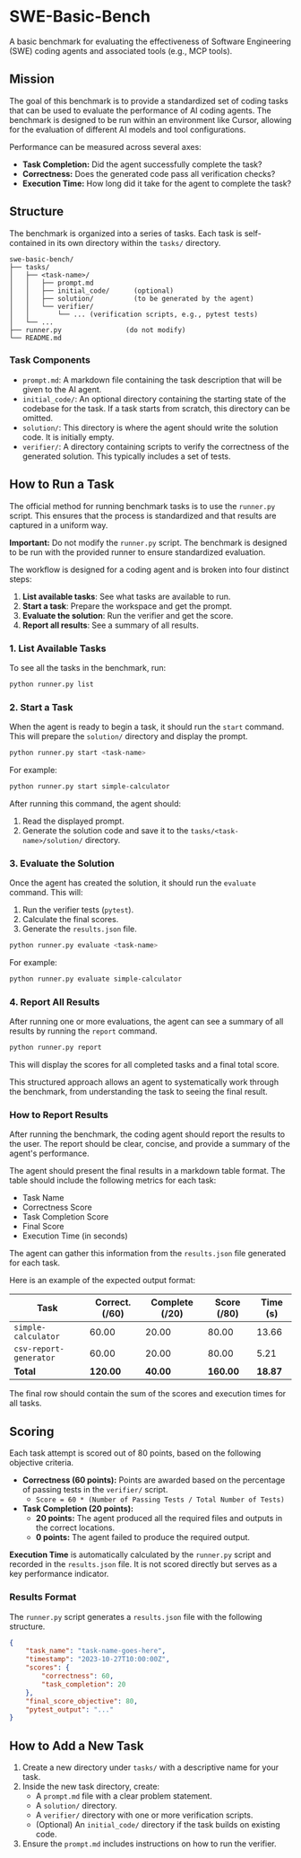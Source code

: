 # SWE-Basic-Bench

A basic benchmark for evaluating the effectiveness of Software Engineering (SWE) coding agents and associated tools (e.g., MCP tools).

## Mission

The goal of this benchmark is to provide a standardized set of coding tasks that can be used to evaluate the performance of AI coding agents. The benchmark is designed to be run within an environment like Cursor, allowing for the evaluation of different AI models and tool configurations.

Performance can be measured across several axes:
- **Task Completion:** Did the agent successfully complete the task?
- **Correctness:** Does the generated code pass all verification checks?
- **Execution Time:** How long did it take for the agent to complete the task?

## Structure

The benchmark is organized into a series of tasks. Each task is self-contained in its own directory within the `tasks/` directory.

```
swe-basic-bench/
├── tasks/
│   ├── <task-name>/
│   │   ├── prompt.md
│   │   ├── initial_code/      (optional)
│   │   ├── solution/          (to be generated by the agent)
│   │   └── verifier/
│   │       └── ... (verification scripts, e.g., pytest tests)
│   └── ...
├── runner.py                (do not modify)
└── README.md
```

### Task Components

- `prompt.md`: A markdown file containing the task description that will be given to the AI agent.
- `initial_code/`: An optional directory containing the starting state of the codebase for the task. If a task starts from scratch, this directory can be omitted.
- `solution/`: This directory is where the agent should write the solution code. It is initially empty.
- `verifier/`: A directory containing scripts to verify the correctness of the generated solution. This typically includes a set of tests.

## How to Run a Task

The official method for running benchmark tasks is to use the `runner.py` script. This ensures that the process is standardized and that results are captured in a uniform way.

**Important:** Do not modify the `runner.py` script. The benchmark is designed to be run with the provided runner to ensure standardized evaluation.

The workflow is designed for a coding agent and is broken into four distinct steps:

1.  **List available tasks**: See what tasks are available to run.
2.  **Start a task**: Prepare the workspace and get the prompt.
3.  **Evaluate the solution**: Run the verifier and get the score.
4.  **Report all results**: See a summary of all results.

### 1. List Available Tasks
To see all the tasks in the benchmark, run:
```bash
python runner.py list
```

### 2. Start a Task
When the agent is ready to begin a task, it should run the `start` command. This will prepare the `solution/` directory and display the prompt.

```bash
python runner.py start <task-name>
```
For example:
```bash
python runner.py start simple-calculator
```

After running this command, the agent should:
1.  Read the displayed prompt.
2.  Generate the solution code and save it to the `tasks/<task-name>/solution/` directory.

### 3. Evaluate the Solution
Once the agent has created the solution, it should run the `evaluate` command. This will:
1.  Run the verifier tests (`pytest`).
2.  Calculate the final scores.
3.  Generate the `results.json` file.

```bash
python runner.py evaluate <task-name>
```
For example:
```bash
python runner.py evaluate simple-calculator
```

### 4. Report All Results
After running one or more evaluations, the agent can see a summary of all results by running the `report` command.

```bash
python runner.py report
```

This will display the scores for all completed tasks and a final total score.

This structured approach allows an agent to systematically work through the benchmark, from understanding the task to seeing the final result.

### How to Report Results

After running the benchmark, the coding agent should report the results to the user. The report should be clear, concise, and provide a summary of the agent's performance.

The agent should present the final results in a markdown table format. The table should include the following metrics for each task:
- Task Name
- Correctness Score
- Task Completion Score
- Final Score
- Execution Time (in seconds)

The agent can gather this information from the `results.json` file generated for each task.

Here is an example of the expected output format:

| Task                   | Correct. (/60) | Complete (/20) | Score (/80) | Time (s) |
| ---------------------- | -------------- | -------------- | ----------- | -------- |
| `simple-calculator`    | 60.00          | 20.00          | 80.00       | 13.66    |
| `csv-report-generator` | 60.00          | 20.00          | 80.00       | 5.21     |
| **Total**              | **120.00**     | **40.00**      | **160.00**  | **18.87**|

The final row should contain the sum of the scores and execution times for all tasks.

## Scoring

Each task attempt is scored out of 80 points, based on the following objective criteria.

-   **Correctness (60 points):** Points are awarded based on the percentage of passing tests in the `verifier/` script.
    -   `Score = 60 * (Number of Passing Tests / Total Number of Tests)`
-   **Task Completion (20 points):**
    -   **20 points:** The agent produced all the required files and outputs in the correct locations.
    -   **0 points:** The agent failed to produce the required output.

**Execution Time** is automatically calculated by the `runner.py` script and recorded in the `results.json` file. It is not scored directly but serves as a key performance indicator.

### Results Format

The `runner.py` script generates a `results.json` file with the following structure.

```json
{
    "task_name": "task-name-goes-here",
    "timestamp": "2023-10-27T10:00:00Z",
    "scores": {
        "correctness": 60,
        "task_completion": 20
    },
    "final_score_objective": 80,
    "pytest_output": "..."
}
```

## How to Add a New Task

1.  Create a new directory under `tasks/` with a descriptive name for your task.
2.  Inside the new task directory, create:
    -   A `prompt.md` file with a clear problem statement.
    -   A `solution/` directory.
    -   A `verifier/` directory with one or more verification scripts.
    -   (Optional) An `initial_code/` directory if the task builds on existing code.
3.  Ensure the `prompt.md` includes instructions on how to run the verifier.
